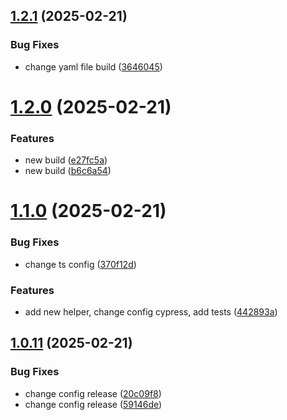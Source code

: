## [1.2.1](https://github.com/cossack-don/chkutils/compare/v1.2.0...v1.2.1) (2025-02-21)


### Bug Fixes

* change yaml file build ([3646045](https://github.com/cossack-don/chkutils/commit/36460458a5472539932ad096b44d192620088798))

# [1.2.0](https://github.com/cossack-don/chkutils/compare/v1.1.0...v1.2.0) (2025-02-21)


### Features

* new build ([e27fc5a](https://github.com/cossack-don/chkutils/commit/e27fc5a8a73d2df6a23af4a99aef231d732f488b))
* new build ([b6c6a54](https://github.com/cossack-don/chkutils/commit/b6c6a548486416c49af993e220a92a7c67a6ebe4))

# [1.1.0](https://github.com/cossack-don/chkutils/compare/v1.0.11...v1.1.0) (2025-02-21)


### Bug Fixes

* change ts config ([370f12d](https://github.com/cossack-don/chkutils/commit/370f12d1f6c35a54471e426b76d830698decdc41))


### Features

* add new helper, change config cypress, add tests ([442893a](https://github.com/cossack-don/chkutils/commit/442893aea7022503f895ee7c41c7b6029b2968c5))

## [1.0.11](https://github.com/cossack-don/chkutils/compare/v1.0.10...v1.0.11) (2025-02-21)


### Bug Fixes

* change config release ([20c09f8](https://github.com/cossack-don/chkutils/commit/20c09f87bbaadf6534a9e8e9c48e06dac6edb286))
* change config release ([59146de](https://github.com/cossack-don/chkutils/commit/59146dee581c0edd1ff2bdea47e849007ccc5b95))

